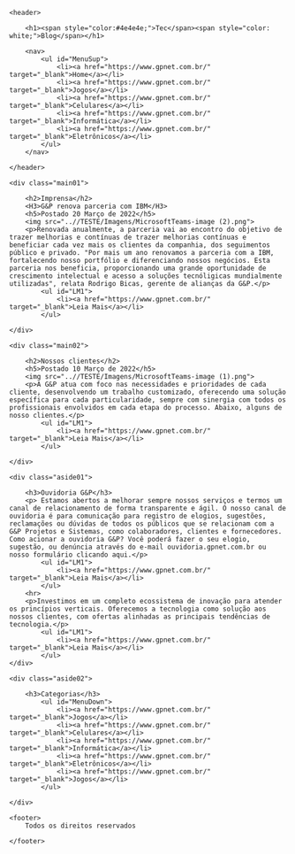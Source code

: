 <!DOCTYPE html>
<html lang="pt-br">

<head>
    <meta charset="UTF-8">
    <meta http-equiv="X-UA-Compatible" content="IE=edge">
    <meta name="viewport" content="width=device-width, initial-scale=1.0">
    <title>TecBlog</title>
    <link rel="stylesheet" href="estilos.css">
</head>


<body>

    <header>

        <h1><span style="color:#4e4e4e;">Tec</span><span style="color: white;">Blog</span></h1>

        <nav>
            <ul id="MenuSup">
                <li><a href="https://www.gpnet.com.br/" target="_blank">Home</a></li>
                <li><a href="https://www.gpnet.com.br/" target="_blank">Jogos</a></li>
                <li><a href="https://www.gpnet.com.br/" target="_blank">Celulares</a></li>
                <li><a href="https://www.gpnet.com.br/" target="_blank">Informática</a></li>
                <li><a href="https://www.gpnet.com.br/" target="_blank">Eletrônicos</a></li>
            </ul>
        </nav>

    </header>

    <div class="main01">

        <h2>Imprensa</h2>
        <H3>G&P renova parceria com IBM</H3>
        <h5>Postado 20 Março de 2022</h5>
        <img src="..//TESTE/Imagens/MicrosoftTeams-image (2).png">
        <p>Renovada anualmente, a parceria vai ao encontro do objetivo de trazer melhorias e contínuas de trazer melhorias contínuas e beneficiar cada vez mais os clientes da companhia, dos seguimentos público e privado. "Por mais um ano renovamos a parceria com a IBM, fortalecendo nosso portfólio e diferenciando nossos negócios. Esta parceria nos beneficia, proporcionando uma grande oportunidade de crescimento intelectual e acesso a soluções tecnóligicas mundialmente utilizadas", relata Rodrigo Bicas, gerente de alianças da G&P.</p>
            <ul id="LM1">
                <li><a href="https://www.gpnet.com.br/" target="_blank">Leia Mais</a></li>
            </ul>

    </div>

    <div class="main02">

        <h2>Nossos clientes</h2>
        <h5>Postado 10 Março de 2022</h5>
        <img src="..//TESTE/Imagens/MicrosoftTeams-image (1).png">
        <p>A G&P atua com foco nas necessidades e prioridades de cada cliente, desenvolvendo um trabalho customizado, oferecendo uma solução específica para cada particularidade, sempre com sinergia com todos os profissionais envolvidos em cada etapa do processo. Abaixo, alguns de nosso clientes.</p>
            <ul id="LM1">
                <li><a href="https://www.gpnet.com.br/" target="_blank">Leia Mais</a></li>
            </ul>

    </div>

    <div class="aside01">

        <h3>Ouvidoria G&P</h3>
        <p> Estamos abertos a melhorar sempre nossos serviços e termos um canal de relacionamento de forma transparente e ágil. O nosso canal de ouvidoria é para comunicação para registro de elogios, sugestões, reclamações ou dúvidas de todos os públicos que se relacionam com a G&P Projetos e Sistemas, como colaboradores, clientes e fornecedores. Como acionar a ouvidoria G&P? Você poderá fazer o seu elogio, sugestão, ou denúncia através do e-mail ouvidoria.gpnet.com.br ou nosso formulário clicando aqui.</p>
            <ul id="LM1">
                <li><a href="https://www.gpnet.com.br/" target="_blank">Leia Mais</a></li>
            </ul>
        <hr>
        <p>Investimos em um completo ecossistema de inovação para atender os princípios verticais. Oferecemos a tecnologia como solução aos nossos clientes, com ofertas alinhadas as principais tendências de tecnologia.</p>
            <ul id="LM1">
                <li><a href="https://www.gpnet.com.br/" target="_blank">Leia Mais</a></li>
            </ul>
    </div>

    <div class="aside02">

        <h3>Categorias</h3>
            <ul id="MenuDown">
                <li><a href="https://www.gpnet.com.br/" target="_blank">Jogos</a></li>
                <li><a href="https://www.gpnet.com.br/" target="_blank">Celulares</a></li>
                <li><a href="https://www.gpnet.com.br/" target="_blank">Informática</a></li>
                <li><a href="https://www.gpnet.com.br/" target="_blank">Eletrônicos</a></li>
                <li><a href="https://www.gpnet.com.br/" target="_blank">Jogos</a></li>
            </ul>

    </div>

    <footer>
        Todos os direitos reservados

    </footer>

</body>

</html>
